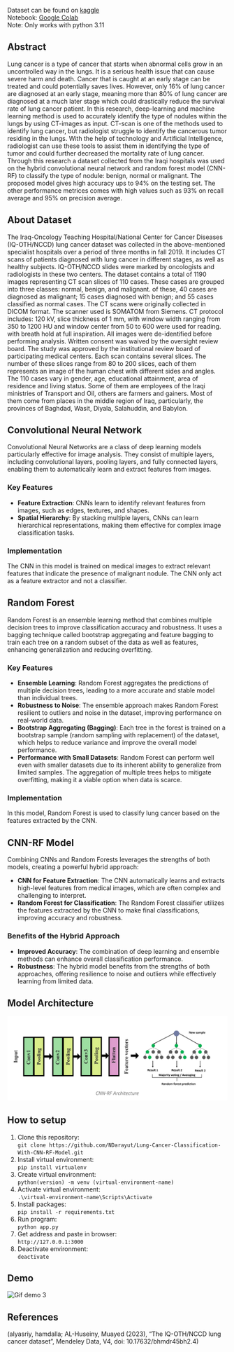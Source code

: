 Dataset can be found on [kaggle](https://www.kaggle.com/datasets/hamdallak/the-iqothnccd-lung-cancer-dataset)   
Notebook: [Google Colab](https://drive.google.com/file/d/1qzl51JJZ19glgs6r2TXPL3mOHNOHfodG/view?usp=sharing)  
Note: Only works with python 3.11

<h2>Abstract </h2>   
Lung cancer is a type of cancer that starts when abnormal cells grow in an uncontrolled way in the lungs. It is a serious health issue that can cause severe harm and death. Cancer that is caught at an early stage can be treated and could potentially saves lives. However, only 16% of lung cancer are diagnosed at an early stage, meaning more than 80% of lung cancer are diagnosed at a much later stage which could drastically reduce the survival rate of lung cancer patient. In this research, deep-learning and machine learning method is used to accurately identify the type of nodules within the lungs by using CT-images as input. CT-scan is one of the methods used to identify lung cancer, but radiologist struggle to identify the cancerous tumor residing in the lungs. With the help of technology and Artificial Intelligence, radiologist can use these tools to assist them in identifying the type of tumor and could further decreased the mortality rate of lung cancer. Through this research a dataset collected from the Iraqi hospitals was used on the hybrid convolutional neural network and random forest model (CNN-RF) to classify the type of nodule: benign, normal or malignant. The proposed model gives high accuracy ups to 94% on the testing set. The other performance metrices comes with high values such as 93% on recall average and 95% on precision average.   
<h2>About Dataset</h2>   
The Iraq-Oncology Teaching Hospital/National Center for Cancer Diseases (IQ-OTH/NCCD) lung cancer dataset was collected in the above-mentioned specialist hospitals over a period of three months in fall 2019. It includes CT scans of patients diagnosed with lung cancer in different stages, as well as healthy subjects. IQ-OTH/NCCD slides were marked by oncologists and radiologists in these two centers. The dataset contains a total of 1190 images representing CT scan slices of 110 cases. These cases are grouped into three classes: normal, benign, and malignant. of these, 40 cases are diagnosed as malignant; 15 cases diagnosed with benign; and 55 cases classified as normal cases. The CT scans were originally collected in DICOM format. The scanner used is SOMATOM from Siemens. CT protocol includes: 120 kV, slice thickness of 1 mm, with window width ranging from 350 to 1200 HU and window center from 50 to 600 were used for reading. with breath hold at full inspiration. All images were de-identified before performing analysis. Written consent was waived by the oversight review board. The study was approved by the institutional review board of participating medical centers. Each scan contains several slices. The number of these slices range from 80 to 200 slices, each of them represents an image of the human chest with different sides and angles. The 110 cases vary in gender, age, educational attainment, area of residence and living status. Some of them are employees of the Iraqi ministries of Transport and Oil, others are farmers and gainers. Most of them come from places in the middle region of Iraq, particularly, the provinces of Baghdad, Wasit, Diyala, Salahuddin, and Babylon.   
<h2>Convolutional Neural Network</h2>  
Convolutional Neural Networks are a class of deep learning models particularly effective for image analysis. They consist of multiple layers, including convolutional layers, pooling layers, and fully connected layers, enabling them to automatically learn and extract features from images.  
<h3>Key Features</h3>  

- **Feature Extraction**: CNNs learn to identify relevant features from images, such as edges, textures, and shapes.  
- **Spatial Hierarchy**: By stacking multiple layers, CNNs can learn hierarchical representations, making them effective for complex image classification tasks.  
<h3>Implementation</h3>  
The CNN in this model is trained on medical images to extract relevant features that indicate the presence of malignant nodule. The CNN only act as a feature extractor and not a classifier.  
<h2>Random Forest</h2>  
Random Forest is an ensemble learning method that combines multiple decision trees to improve classification accuracy and robustness. It uses a bagging technique called bootstrap aggregating and feature bagging to train each tree on a random subset of the data as well as features, enhancing generalization and reducing overfitting.  
<h3>Key Features</h3>  

- **Ensemble Learning**: Random Forest aggregates the predictions of multiple decision trees, leading to a more accurate and stable model than individual trees.  
- **Robustness to Noise**: The ensemble approach makes Random Forest resilient to outliers and noise in the dataset, improving performance on real-world data.  
- **Bootstrap Aggregating (Bagging)**: Each tree in the forest is trained on a bootstrap sample (random sampling with replacement) of the dataset, which helps to reduce variance and improve the overall model performance.
- **Performance with Small Datasets**: Random Forest can perform well even with smaller datasets due to its inherent ability to generalize from limited samples. The aggregation of multiple trees helps to mitigate overfitting, making it a viable option when data is scarce.
<h3>Implementation</h3>  
In this model, Random Forest is used to classify lung cancer based on the features extracted by the CNN.  
<h2>CNN-RF Model</h2>  
Combining CNNs and Random Forests leverages the strengths of both models, creating a powerful hybrid approach:  

- **CNN for Feature Extraction**: The CNN automatically learns and extracts high-level features from medical images, which are often complex and challenging to interpret.  
- **Random Forest for Classification**: The Random Forest classifier utilizes the features extracted by the CNN to make final classifications, improving accuracy and robustness.
<h3>Benefits of the Hybrid Approach</h3>  

- **Improved Accuracy**: The combination of deep learning and ensemble methods can enhance overall classification performance.  
- **Robustness**: The hybrid model benefits from the strengths of both approaches, offering resilience to noise and outliers while effectively learning from limited data.  
<h2>Model Architecture</h2>  

![cnn-rf architecture](cnn_rf_architecture.png)

<h2>How to setup</h2>  

1. Clone this repository:  
```git clone https://github.com/NDarayut/Lung-Cancer-Classification-With-CNN-RF-Model.git```  
2. Install virtual environment:  
<code>pip install virtualenv</code>
3. Create virtual environment:  
<code>python(version) -m venv (virtual-environment-name)</code>  
4. Activate virtual environment:  
<code>.\virtual-environment-name\Scripts\Activate</code>  
5. Install packages:  
<code>pip install -r requirements.txt </code>  
6. Run program:  
<code>python app.py</code>  
7. Get address and paste in browser:  
```http://127.0.0.1:3000```  
8. Deactivate environment:  
<code>deactivate</code>  

<h2>Demo</h2>  

![Gif demo 3](https://github.com/user-attachments/assets/919769c6-7ae3-488a-9a29-109a0519d052)

<h2>References</h2>   
(alyasriy, hamdalla; AL-Huseiny, Muayed (2023), “The IQ-OTH/NCCD lung cancer dataset”, Mendeley Data, V4, doi: 10.17632/bhmdr45bh2.4)   
